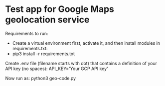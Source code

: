 # Test app for Google Maps geolocation service

Requirements to run:
* Create a virtual environment first, activate it, and then install modules in requirements.txt:
* pip3 install -r requirements.txt

Create .env file (filename starts with dot) that contains a definition of your API key (no spaces):
API_KEY='Your GCP API key'

Now run as:
  python3 geo-code.py
